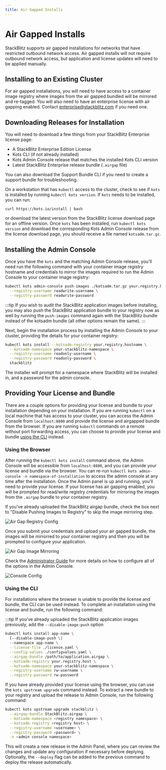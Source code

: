 ```yaml
---
title: Air Gapped Installs
---
```


# Air Gapped Installs

StackBlitz supports air gapped installations for networks that have restricted outbound network access.
Air gapped installs will not require outbound network access, but application and license updates
will need to be applied manually.

## Installing to an Existing Cluster

For air gapped installations, you will need to have access to a container image registry where images from the air gapped bundled will be mirrored and re-tagged. You will also need to have an enterprise license with air gapping enabled. Contact [enterprise@stackblitz.com](mailto:enterprise@stackblitz.com) if you need one.

## Downloading Releases for Installation

You will need to download a few things from your StackBlitz Enterprise license page:

- A StackBlitz Enterprise Edition License
- Kots CLI (if not already installed)
- Kots Admin Console release that matches the installed Kots CLI version
- Latest StackBlitz Enterprise release bundle (`.airgap` file)

You can also download the Support Bundle CLI if you need to create a support bundle for troubleshooting.

On a workstation that has `kubectl` access to the cluster, check to see if `kots` is installed by running `kubectl kots version`. If `kots` needs to be installed, you can run:

```
curl https://kots.io/install | bash
```

or download the latest version from the StackBlitz license download page for an offline version. Once `kots` has been installed, run `kubectl kots version` and download the corresponding Kots Admin Console release from the license download page, you should receive a file named `kotsadm.tar.gz`.

## Installing the Admin Console

Once you have the `kots` and the matching Admin Console release, you'll need run the following command with your container image registry hostname and credentials to mirror the images required to run the Admin Console to your container image registry:

```sh
kubectl kots admin-console push-images ./kotsadm.tar.gz your.registry.hostname/your-stackblitz-namespace \
  --registry-username readwrite-username \
  --registry-password readwrite-password
```

:::tip
If you wish to audit the StackBlitz application images before installing, you may also push the StackBlitz application bundle to your registry now as well by running the `push-images` command again with the StackBlitz bundle instead of the kotsadm bundle (all other options remain the same).
:::

Next, begin the installation process by installing the Admin Console to your cluster, providing the details for your container registry:

```sh
kubectl kots install --kotsadm-registry your.registry.hostname \
  --kotsadm-namespace your-stackblitz-namespace \
  --registry-username readonly-username \
  --registry-password readonly-password \
  stackblitz
```

The installer will prompt for a namespace where StackBlitz will be installed in, and a password for the admin console.

## Providing Your License and Bundle

There are a couple options for providing your license and bundle to your installation depending on your installation. If you are running `kubectl` on a local machine that has access to your cluster, you can access the Admin Console from `localhost:8800` and provide the license and airgapped bundle from the browser. If you are running `kubectl` commands on a remote without port forwarding access, you can choose to provide your license and bundle [using the CLI](#using-the-cli) instead.

### Using the Browser

After running the `kubectl kots install` command above, the Admin Console will be accessible from `localhost:8800`, and you can provide your license and bundle via the browser. You can re-run `kubectl kots admin-console -n namespace-of-installation` to access the admin console at any time after the installation. Once the Admin panel is up and running, you'll need to provide your license. If your license has air gapping enabled, you will be prompted for read/write registry credentials for mirroring the images from the `.airgap` bundle to your container registry.

If you've already uploaded the StackBlitz airgap bundle, check the box next to "Disable Pushing Images to Registry" to skip the image mirroring step.

![Air Gap Registry Config](/doc_images/ee/airgap-installation/kots-docker-screen.png)

Once you submit your credentials and upload your air gapped bundle, the images will be mirrorred to your container registry and then you will be prompted to configure your application.

![Air Gap Image Mirroring](/doc_images/airgapped-mirror-images.png)

Check the [Administrator Guide](/docs/enterprise/installation/administrator-guide#config-options) for more details on how to configure all of the options in the Admin Console.

![Console Config](/doc_images/ee-console-config.png)

### Using the CLI

For installations where the browser is unable to provide the license and bundle, the CLI can be used instead. To complete an installation using the license and bundle, run the following command:

:::tip
If you've already uploaded the StackBlitz application images previously, add the `--disable-image-push` option

```sh
kubectl kots install app-name \
  [--disable-image-push \]
  --namespace app-name \
  --license-file ./license.yaml \
  --config-values ./configvalues.yaml \
  --airgap-bundle /path/to/application.airgap \
  --kotsadm-registry your.registry.host \
  --kotsadm-namespace your-stackblitz-namespace \
  --registry-username rw-username \
  --registry-password rw-password
```


If you have already provided your license using the browser, you can use the `kots upstream upgrade` command instead. To extract a new bundle to your registry and upload the release to Admin Console, run the following command:

```sh
kubectl kots upstream upgrade stackblitz \
  --airgap-bundle StackBlitz.airgap \
  --kotsadm-namespace <registry namespace> \
  --kotsadm-registry <registry host> \
  --registry-username <username> \
  --registry-password <password> \
  -n <admin console namespace>
```

This will create a new release in the Admin Panel, where you can review the changes and update any configuration if necessary before deplying.
Optionally, the `--deploy` flag can be added to the previous command to deploy the release automatically.
